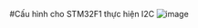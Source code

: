 #Cấu hình cho STM32F1 thực hiện I2C
![image](https://github.com/Mefuuuu/Embedded_Interview_T5/assets/133778142/e4624de1-6efb-4105-b701-cbdedc937746)
